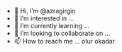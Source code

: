 - 👋 Hi, I’m @azragirgin
- 👀 I’m interested in ...
- 🌱 I’m currently learning ...
- 💞️ I’m looking to collaborate on ...
- 📫 How to reach me ...
olur okadar 
<!---
azragirgin/azragirgin is a ✨ special ✨ repository because its `README.md` (this file) appears on your GitHub profile.
You can click the Preview link to take a look at your changes.
--->

